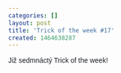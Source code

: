 ```yaml
---
categories: []
layout: post
title: 'Trick of the week #17'
created: 1464638287
---
```

<p><span style="color: rgb(29, 33, 41); font-family: helvetica, arial, sans-serif; font-size: 14px; line-height: 19.32px;">Již sedmnáctý Trick of the week!</span></p>

<p><div class="youtube-player" data-id="0BMso2rYm4U"></div></p>
